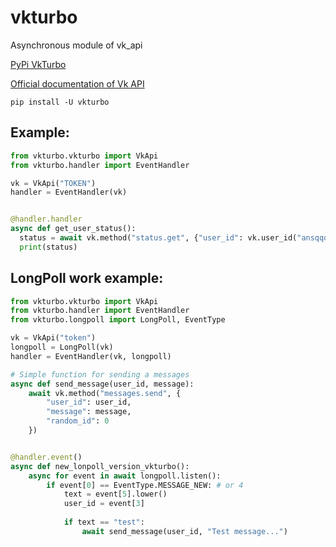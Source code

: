 # vkturbo
Asynchronous module of vk_api

[PyPi VkTurbo](https://pypi.org/project/vkturbo/)

[Official documentation of Vk API](https://vk.com/dev/manuals)

`pip install -U vkturbo`

## Example:

```py
from vkturbo.vkturbo import VkApi
from vkturbo.handler import EventHandler

vk = VkApi("TOKEN")
handler = EventHandler(vk)


@handler.handler
async def get_user_status():
  status = await vk.method("status.get", {"user_id": vk.user_id("ansqqq")})
  print(status)
```

## LongPoll work example:

```py
from vkturbo.vkturbo import VkApi
from vkturbo.handler import EventHandler
from vkturbo.longpoll import LongPoll, EventType

vk = VkApi("token")
longpoll = LongPoll(vk)
handler = EventHandler(vk, longpoll)

# Simple function for sending a messages
async def send_message(user_id, message):
	await vk.method("messages.send", {
		"user_id": user_id,
		"message": message,
		"random_id": 0
	})


@handler.event()
async def new_lonpoll_version_vkturbo():
	async for event in await longpoll.listen():
		if event[0] == EventType.MESSAGE_NEW: # or 4
			text = event[5].lower()
			user_id = event[3]
			
			if text == "test":
				await send_message(user_id, "Test message...")
```
